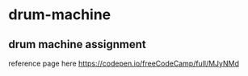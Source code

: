 # drum-machine
## drum machine assignment
reference page here https://codepen.io/freeCodeCamp/full/MJyNMd
